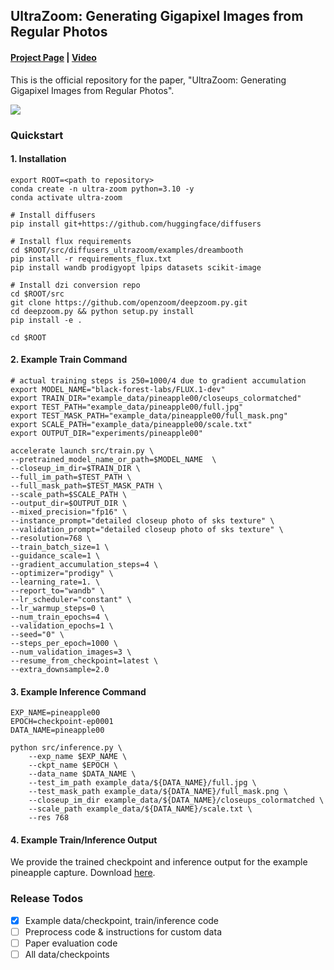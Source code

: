 ## UltraZoom: Generating Gigapixel Images from Regular Photos
#### [Project Page](https://ultra-zoom.github.io) | [Video](https://youtu.be/yIlnyoIxNPI)

This is the official repository for the paper, "UltraZoom: Generating Gigapixel Images from Regular Photos".

<img src="./assets/teaser_v3.gif"/>

### Quickstart
#### 1. Installation
```
export ROOT=<path to repository>
conda create -n ultra-zoom python=3.10 -y
conda activate ultra-zoom

# Install diffusers
pip install git+https://github.com/huggingface/diffusers

# Install flux requirements
cd $ROOT/src/diffusers_ultrazoom/examples/dreambooth
pip install -r requirements_flux.txt
pip install wandb prodigyopt lpips datasets scikit-image

# Install dzi conversion repo
cd $ROOT/src
git clone https://github.com/openzoom/deepzoom.py.git
cd deepzoom.py && python setup.py install
pip install -e .

cd $ROOT
```
#### 2. Example Train Command
```
# actual training steps is 250=1000/4 due to gradient accumulation
export MODEL_NAME="black-forest-labs/FLUX.1-dev"
export TRAIN_DIR="example_data/pineapple00/closeups_colormatched"
export TEST_PATH="example_data/pineapple00/full.jpg"
export TEST_MASK_PATH="example_data/pineapple00/full_mask.png"
export SCALE_PATH="example_data/pineapple00/scale.txt"
export OUTPUT_DIR="experiments/pineapple00"

accelerate launch src/train.py \
--pretrained_model_name_or_path=$MODEL_NAME  \
--closeup_im_dir=$TRAIN_DIR \
--full_im_path=$TEST_PATH \
--full_mask_path=$TEST_MASK_PATH \
--scale_path=$SCALE_PATH \
--output_dir=$OUTPUT_DIR \
--mixed_precision="fp16" \
--instance_prompt="detailed closeup photo of sks texture" \
--validation_prompt="detailed closeup photo of sks texture" \
--resolution=768 \
--train_batch_size=1 \
--guidance_scale=1 \
--gradient_accumulation_steps=4 \
--optimizer="prodigy" \
--learning_rate=1. \
--report_to="wandb" \
--lr_scheduler="constant" \
--lr_warmup_steps=0 \
--num_train_epochs=4 \
--validation_epochs=1 \
--seed="0" \
--steps_per_epoch=1000 \
--num_validation_images=3 \
--resume_from_checkpoint=latest \
--extra_downsample=2.0
```
#### 3. Example Inference Command
```
EXP_NAME=pineapple00
EPOCH=checkpoint-ep0001
DATA_NAME=pineapple00

python src/inference.py \
    --exp_name $EXP_NAME \
    --ckpt_name $EPOCH \
    --data_name $DATA_NAME \
    --test_im_path example_data/${DATA_NAME}/full.jpg \
    --test_mask_path example_data/${DATA_NAME}/full_mask.png \
    --closeup_im_dir example_data/${DATA_NAME}/closeups_colormatched \
    --scale_path example_data/${DATA_NAME}/scale.txt \
    --res 768
```
#### 4. Example Train/Inference Output
We provide the trained checkpoint and inference output for the example pineapple capture. Download [here](https://drive.google.com/file/d/1ucCqIuqtb7e2G4sAUsQ2-Ly8ipj6mfHE/view?usp=drive_link).

### Release Todos
- [x] Example data/checkpoint, train/inference code
- [ ] Preprocess code & instructions for custom data
- [ ] Paper evaluation code
- [ ] All data/checkpoints
